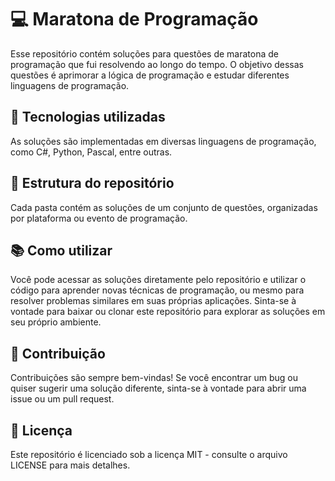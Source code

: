 # :computer: Maratona de Programação

Esse repositório contém soluções para questões de maratona de programação que fui resolvendo ao longo do tempo. O objetivo dessas questões é aprimorar a lógica de programação e estudar diferentes linguagens de programação.

## 🚀 Tecnologias utilizadas

As soluções são implementadas em diversas linguagens de programação, como C#, Python, Pascal, entre outras.

## 📂 Estrutura do repositório

Cada pasta contém as soluções de um conjunto de questões, organizadas por plataforma ou evento de programação.

## 📚 Como utilizar

Você pode acessar as soluções diretamente pelo repositório e utilizar o código para aprender novas técnicas de programação, ou mesmo para resolver problemas similares em suas próprias aplicações. Sinta-se à vontade para baixar ou clonar este repositório para explorar as soluções em seu próprio ambiente.

## 🤝 Contribuição

Contribuições são sempre bem-vindas! Se você encontrar um bug ou quiser sugerir uma solução diferente, sinta-se à vontade para abrir uma issue ou um pull request.

## 📝 Licença

Este repositório é licenciado sob a licença MIT - consulte o arquivo LICENSE para mais detalhes.

